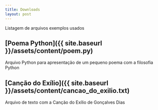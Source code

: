```yaml
---
title: Downloads
layout: post
---
```


Listagem de arquivos exemplos usados

## [Poema Python]({{ site.baseurl }}/assets/content/poem.py)

Arquivo Python para apresentação de um pequeno poema com a filosofia Python

## [Canção do Exílio]({{ site.baseurl }}/assets/content/cancao_do_exilio.txt)

Arquivo de texto com a Canção do Exílio de Gonçalves Dias

